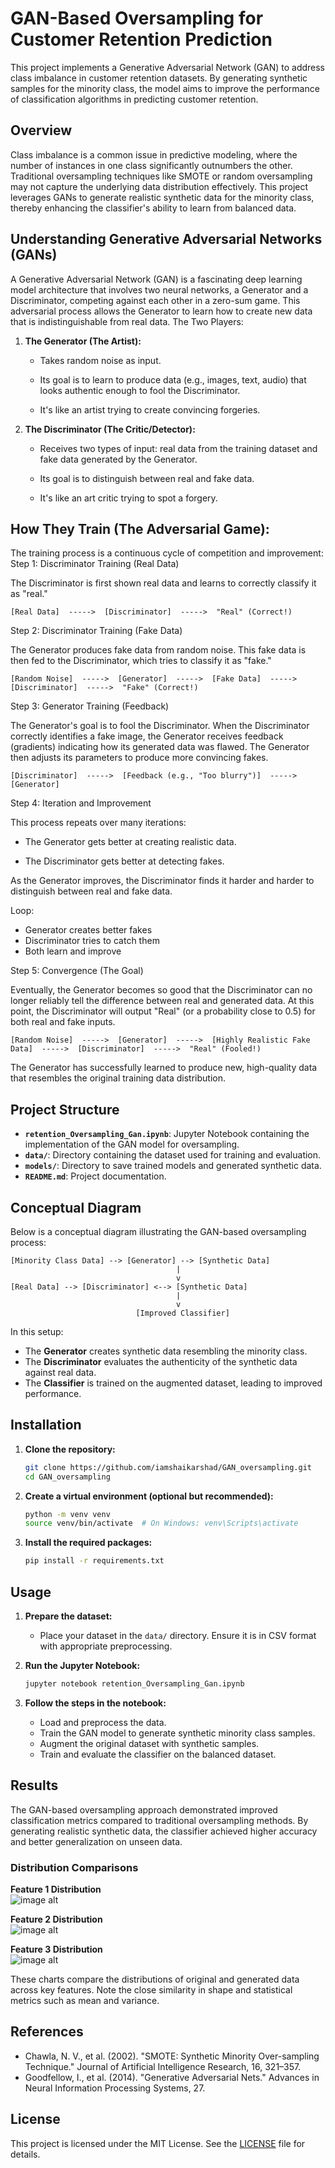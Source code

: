 # GAN-Based Oversampling for Customer Retention Prediction

This project implements a Generative Adversarial Network (GAN) to address class imbalance in customer retention datasets.
By generating synthetic samples for the minority class, the model aims to improve the performance of classification algorithms in predicting customer retention.

## Overview

Class imbalance is a common issue in predictive modeling, where the number of instances in one class significantly outnumbers the other.
Traditional oversampling techniques like SMOTE or random oversampling may not capture the underlying data distribution effectively.
This project leverages GANs to generate realistic synthetic data for the minority class, thereby enhancing the classifier's ability to learn from balanced data.

## Understanding Generative Adversarial Networks (GANs)

A Generative Adversarial Network (GAN) is a fascinating deep learning model architecture that involves two neural networks, a Generator and a Discriminator, competing against each other in a zero-sum game. This adversarial process allows the Generator to learn how to create new data that is indistinguishable from real data.
The Two Players:

1. **The Generator (The Artist):**

   - Takes random noise as input.

   - Its goal is to learn to produce data (e.g., images, text, audio) that looks authentic enough to fool the Discriminator.

   - It's like an artist trying to create convincing forgeries.

2. **The Discriminator (The Critic/Detector):**

   - Receives two types of input: real data from the training dataset and fake data generated by the Generator.

   - Its goal is to distinguish between real and fake data.

   - It's like an art critic trying to spot a forgery.

## How They Train (The Adversarial Game):

The training process is a continuous cycle of competition and improvement:
Step 1: Discriminator Training (Real Data)

The Discriminator is first shown real data and learns to correctly classify it as "real."
```
[Real Data]  ----->  [Discriminator]  ----->  "Real" (Correct!)
```
Step 2: Discriminator Training (Fake Data)

The Generator produces fake data from random noise. This fake data is then fed to the Discriminator, which tries to classify it as "fake."
```
[Random Noise]  ----->  [Generator]  ----->  [Fake Data]  ----->  [Discriminator]  ----->  "Fake" (Correct!)
```
Step 3: Generator Training (Feedback)

The Generator's goal is to fool the Discriminator. When the Discriminator correctly identifies a fake image, the Generator receives feedback (gradients) indicating how its generated data was flawed. The Generator then adjusts its parameters to produce more convincing fakes.
```
[Discriminator]  ----->  [Feedback (e.g., "Too blurry")]  ----->  [Generator]
```
Step 4: Iteration and Improvement

This process repeats over many iterations:

   - The Generator gets better at creating realistic data.

   - The Discriminator gets better at detecting fakes.

As the Generator improves, the Discriminator finds it harder and harder to distinguish between real and fake data.

Loop:
   - Generator creates better fakes
   - Discriminator tries to catch them
   - Both learn and improve

Step 5: Convergence (The Goal)

Eventually, the Generator becomes so good that the Discriminator can no longer reliably tell the difference between real and generated data. At this point, the Discriminator will output "Real" (or a probability close to 0.5) for both real and fake inputs.
```
[Random Noise]  ----->  [Generator]  ----->  [Highly Realistic Fake Data]  ----->  [Discriminator]  ----->  "Real" (Fooled!)
```
The Generator has successfully learned to produce new, high-quality data that resembles the original training data distribution.

## Project Structure

- **`retention_Oversampling_Gan.ipynb`**: Jupyter Notebook containing the implementation of the GAN model for oversampling.
- **`data/`**: Directory containing the dataset used for training and evaluation.
- **`models/`**: Directory to save trained models and generated synthetic data.
- **`README.md`**: Project documentation.

## Conceptual Diagram

Below is a conceptual diagram illustrating the GAN-based oversampling process:

```
[Minority Class Data] --> [Generator] --> [Synthetic Data]
                                     |
                                     v
[Real Data] --> [Discriminator] <--> [Synthetic Data]
                                     |
                                     v
                            [Improved Classifier]
```

In this setup:
- The **Generator** creates synthetic data resembling the minority class.
- The **Discriminator** evaluates the authenticity of the synthetic data against real data.
- The **Classifier** is trained on the augmented dataset, leading to improved performance.

## Installation

1. **Clone the repository:**
   ```bash
   git clone https://github.com/iamshaikarshad/GAN_oversampling.git
   cd GAN_oversampling
   ```

2. **Create a virtual environment (optional but recommended):**
   ```bash
   python -m venv venv
   source venv/bin/activate  # On Windows: venv\Scripts\activate
   ```

3. **Install the required packages:**
   ```bash
   pip install -r requirements.txt
   ```

## Usage

1. **Prepare the dataset:**
   - Place your dataset in the `data/` directory. Ensure it is in CSV format with appropriate preprocessing.

2. **Run the Jupyter Notebook:**
   ```bash
   jupyter notebook retention_Oversampling_Gan.ipynb
   ```

3. **Follow the steps in the notebook:**
   - Load and preprocess the data.
   - Train the GAN model to generate synthetic minority class samples.
   - Augment the original dataset with synthetic samples.
   - Train and evaluate the classifier on the balanced dataset.

## Results

The GAN-based oversampling approach demonstrated improved classification metrics compared to traditional oversampling methods.
By generating realistic synthetic data, the classifier achieved higher accuracy and better generalization on unseen data.

### Distribution Comparisons

**Feature 1 Distribution**  
![image alt](https://github.com/iamshaikarshad/GAN_oversampling/blob/0c0f331f41c0ec76e71091a053ebb21009753523/src/images/savings%20Orignal%20vs%20generated.png)

**Feature 2 Distribution**  
![image alt](https://github.com/iamshaikarshad/GAN_oversampling/blob/0c0f331f41c0ec76e71091a053ebb21009753523/src/images/Total_Cost.png)

**Feature 3 Distribution**  
![image alt](https://github.com/iamshaikarshad/GAN_oversampling/blob/9073139161e1bf440a185505ebbdc1258f354a7f/src/images/Column.png?raw=true)

These charts compare the distributions of original and generated data across key features. Note the close similarity in shape and statistical metrics such as mean and variance.

## References

- Chawla, N. V., et al. (2002). "SMOTE: Synthetic Minority Over-sampling Technique." Journal of Artificial Intelligence Research, 16, 321–357.
- Goodfellow, I., et al. (2014). "Generative Adversarial Nets." Advances in Neural Information Processing Systems, 27.

## License

This project is licensed under the MIT License. See the [LICENSE](LICENSE) file for details.
